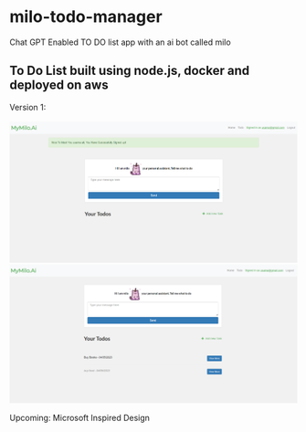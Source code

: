 # milo-todo-manager

Chat GPT Enabled TO DO list app with an ai bot called milo

##  To Do List built using node.js, docker and deployed on aws


Version 1:
<br/>
<br/>
<img src="https://github.com/HamzaTatheer/milo-todo-manager/raw/main//ui_v1_1.PNG"/>
<br/>
<img src="https://github.com/HamzaTatheer/milo-todo-manager/raw/main//ui_v1_2.PNG"/>


Upcoming:
Microsoft Inspired Design
